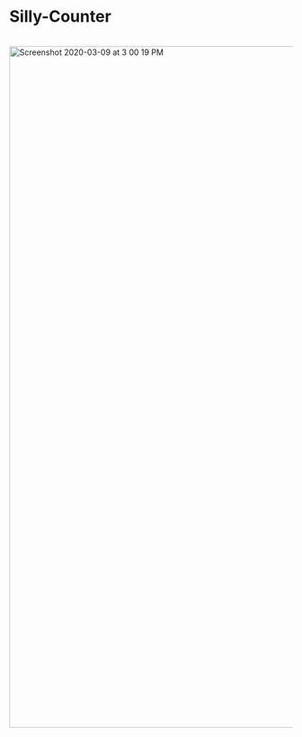 # Silly-Counter
<br/>

<img width="1210" alt="Screenshot 2020-03-09 at 3 00 19 PM" src="https://user-images.githubusercontent.com/14003377/76199927-bd1fc580-6216-11ea-8108-1d3ddb6e6732.png">

